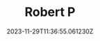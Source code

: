 ---
title: "Robert P"
category: "IndieWeb & Personal Blogs"
site_url: https://frittiert.es
feed_url: https://frittiert.es/rss.xml
date: 2023-11-29T11:36:55.061230Z
domain: frittiert.es

---